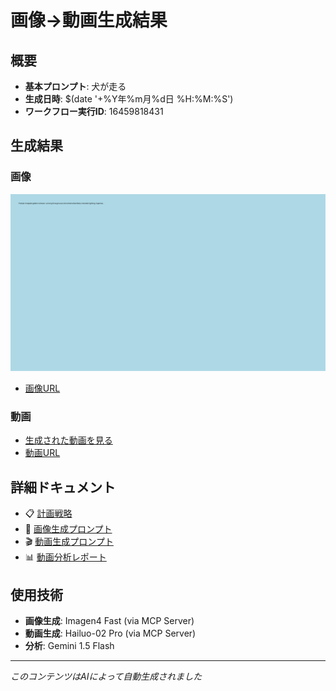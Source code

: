 # 画像→動画生成結果

## 概要
- **基本プロンプト**: 犬が走る
- **生成日時**: $(date '+%Y年%m月%d日 %H:%M:%S')
- **ワークフロー実行ID**: 16459818431

## 生成結果

### 画像
![Generated Image](images/generated-image.jpg)
- [画像URL](images/image-url.txt)

### 動画
- [生成された動画を見る](videos/generated-video.mp4)
- [動画URL](videos/video-url.txt)

## 詳細ドキュメント

- 📋 [計画戦略](planning/planning-strategy.md)
- 🎨 [画像生成プロンプト](planning/image-prompt.md)
- 🎬 [動画生成プロンプト](planning/video-prompt.md)
- 📊 [動画分析レポート](analysis/video-analysis.md)

## 使用技術

- **画像生成**: Imagen4 Fast (via MCP Server)
- **動画生成**: Hailuo-02 Pro (via MCP Server)
- **分析**: Gemini 1.5 Flash

---

*このコンテンツはAIによって自動生成されました*

